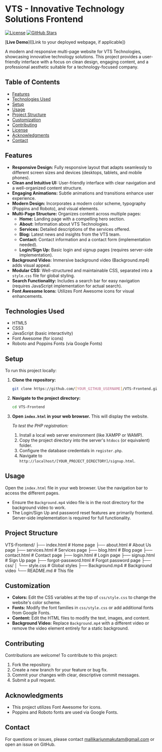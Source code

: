 # VTS - Innovative Technology Solutions Frontend

[![License](https://img.shields.io/badge/license-MIT-green.svg)](LICENSE)
[![GitHub Stars](https://img.shields.io/github/stars/[YOUR_GITHUB_USERNAME]/VTS-Frontend)](https://github.com/[YOUR_GITHUB_USERNAME]/VTS-Frontend/stargazers)

[**Live Demo**]([Link to your deployed webpage, if applicable]) <!-- Replace with your live URL -->

A modern and responsive multi-page website for VTS Technologies, showcasing innovative technology solutions.  This project provides a user-friendly interface with a focus on clean design, engaging content, and a professional aesthetic suitable for a technology-focused company.

## Table of Contents

- [Features](#features)
- [Technologies Used](#technologies-used)
- [Setup](#setup)
- [Usage](#usage)
- [Project Structure](#project-structure)
- [Customization](#customization)
- [Contributing](#contributing)
- [License](#license)
- [Acknowledgments](#acknowledgments)
- [Contact](#contact)

## Features

-   **Responsive Design:** Fully responsive layout that adapts seamlessly to different screen sizes and devices (desktops, tablets, and mobile phones).
-   **Clean and Intuitive UI:** User-friendly interface with clear navigation and a well-organized content structure.
-   **Engaging Animations:** Subtle animations and transitions enhance user experience.
-   **Modern Design:** Incorporates a modern color scheme, typography (Poppins and Roboto), and visual elements.
-   **Multi-Page Structure:**  Organizes content across multiple pages:
    -   **Home:**  Landing page with a compelling hero section.
    -   **About:**  Information about VTS Technologies.
    -   **Services:** Detailed descriptions of the services offered.
    -   **Blog:**  Latest news and insights from the VTS team.
    -   **Contact:** Contact information and a contact form (implementation needed).
    -   **Login/Sign Up:** Basic login and signup pages (requires server-side implementation).
-   **Background Video:** Immersive background video (Background.mp4) adds visual appeal.
-   **Modular CSS:** Well-structured and maintainable CSS, separated into a `style.css` file for global styling.
-   **Search Functionality:** Includes a search bar for easy navigation (requires JavaScript implementation for actual search).
-   **Font Awesome Icons:** Utilizes Font Awesome icons for visual enhancements.

## Technologies Used

-   HTML5
-   CSS3
-   JavaScript (basic interactivity)
-   Font Awesome (for icons)
-   Roboto and Poppins Fonts (via Google Fonts)

## Setup

To run this project locally:

1.  **Clone the repository:**

    ```bash
    git clone https://github.com/[YOUR_GITHUB_USERNAME]/VTS-Frontend.git
    ```

2.  **Navigate to the project directory:**

    ```bash
    cd VTS-Frontend
    ```

3.  **Open `index.html` in your web browser.**  This will display the website.

    *To test the PHP registration:*
    1. Install a local web server environment (like XAMPP or WAMP).
    2. Copy the project directory into the server's `htdocs` (or equivalent) folder.
    3. Configure the database credentials in `register.php`.
    4. Navigate to `http://localhost/[YOUR_PROJECT_DIRECTORY]/signup.html`.

## Usage

Open the `index.html` file in your web browser. Use the navigation bar to access the different pages.

*   Ensure the `Background.mp4` video file is in the root directory for the background video to work.
*   The Login/Sign Up and password reset features are primarily frontend. Server-side implementation is required for full functionality.

## Project Structure

VTS-Frontend/
├── index.html # Home page
├── about.html # About Us page
├── services.html # Services page
├── blog.html # Blog page
├── contact.html # Contact page
├── login.html # Login page
├── signup.html # Sign Up page
├── forgot-password.html # Forgot password page
├── css/
│ └── style.css # Global styles
├── Background.mp4 # Background video
└── README.md # This file


## Customization

-   **Colors:** Edit the CSS variables at the top of `css/style.css` to change the website's color scheme.
-   **Fonts:** Modify the font families in `css/style.css` or add additional fonts from Google Fonts.
-   **Content:** Edit the HTML files to modify the text, images, and content.
-   **Background Video:** Replace `Background.mp4` with a different video or remove the video element entirely for a static background.

## Contributing

Contributions are welcome! To contribute to this project:

1.  Fork the repository.
2.  Create a new branch for your feature or bug fix.
3.  Commit your changes with clear, descriptive commit messages.
4.  Submit a pull request.

## Acknowledgments

*   This project utilizes Font Awesome for icons.
*   Poppins and Roboto fonts are used via Google Fonts.

## Contact

For questions or issues, please contact mallikarjunmakutam@gmail.com or open an issue on GitHub.
